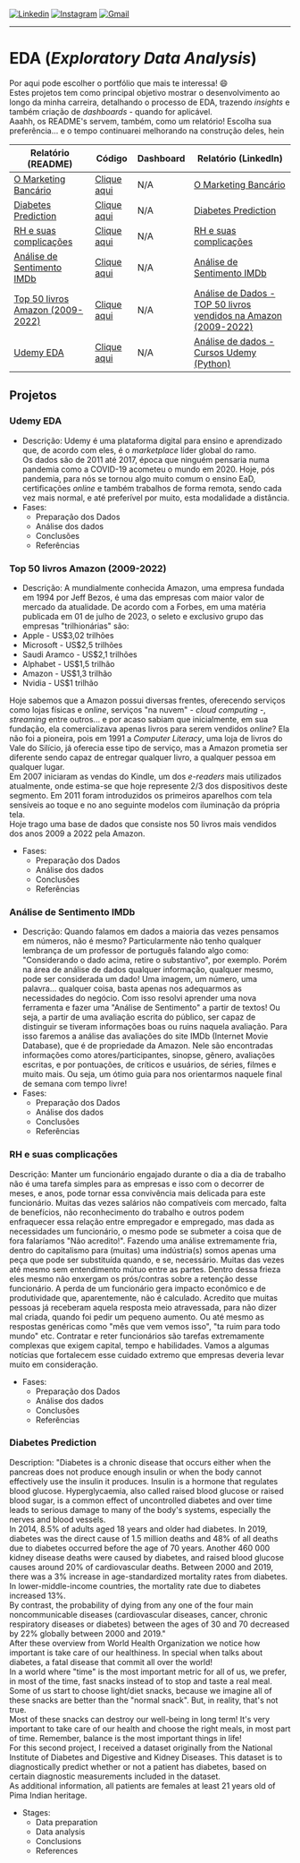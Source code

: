 [![Linkedin](https://img.shields.io/badge/LinkedIn-0077B5?style=for-the-badge&logo=linkedin&logoColor=white)](https://www.linkedin.com/in/jean-torre-44a27914b/)
[![Instagram](https://img.shields.io/badge/Instagram-E4405F?style=for-the-badge&logo=instagram&logoColor=white)](https://www.instagram.com/torrej/)
[![Gmail](https://img.shields.io/badge/Gmail-D14836?style=for-the-badge&logo=gmail&logoColor=white)](mailto:jean.torre21@gmail.com)

---

# EDA (*Exploratory Data Analysis*)
Por aqui pode escolher o portfólio que mais te interessa! 😄  
Estes projetos tem como principal objetivo mostrar o desenvolvimento ao longo da minha carreira, detalhando o processo de EDA, trazendo *insights* e também criação de *dashboards* - quando for aplicável.  
Aaahh, os README's servem, também, como um relatório! Escolha sua preferência... e o tempo continuarei melhorando na construção deles, hein


Relatório (README)|Código|Dashboard|Relatório (LinkedIn)
-|-|-|-
[O Marketing Bancário](https://github.com/jeantorre/EDA/blob/main/Documents/README_mkt_eda.md)|[Clique aqui](https://github.com/jeantorre/EDA/blob/main/marketing_eda.ipynb)|N/A|[O Marketing Bancário](https://www.linkedin.com/pulse/an%C3%A1lise-de-dados-o-marketing-banc%C3%A1rio-jean-torre/)  
[Diabetes Prediction](https://github.com/jeantorre/EDA/blob/main/Documents/README_diabetes_eda.md)|[Clique aqui](https://github.com/jeantorre/EDA/blob/main/diabets_project.ipynb)|N/A|[Diabetes Prediction](https://www.linkedin.com/feed/update/urn:li:activity:7111330616188502016/)
[RH e suas complicações](https://github.com/jeantorre/EDA/blob/main/Documents/README_rh_eda.md)|[Clique aqui](https://github.com/jeantorre/EDA/blob/main/rh_eda.ipynb)|N/A|[RH e suas complicações](https://www.linkedin.com/pulse/an%C3%A1lise-de-dados-rh-e-suas-complica%C3%A7%C3%B5es-jean-torre/)
[Análise de Sentimento IMDb](https://github.com/jeantorre/EDA/blob/main/Documents/README_IMDB_eda.md)|[Clique aqui](https://github.com/jeantorre/EDA/blob/main/IMDB_eda.ipynb)|N/A|[Análise de Sentimento IMDb](https://www.linkedin.com/pulse/an%25C3%25A1lise-de-dados-sentimento-imdb-python-jean-torre/?published=t)
[Top 50 livros Amazon (2009-2022)](https://github.com/jeantorre/EDA/blob/main/Documents/README_amazon_books_eda.md)|[Clique aqui](https://github.com/jeantorre/EDA/blob/main/amazon_books_eda.ipynb)|N/A|[Análise de Dados - TOP 50 livros vendidos na Amazon (2009-2022)](https://www.linkedin.com/pulse/an%C3%A1lise-de-dados-top-50-livros-vendidos-na-amazon-2009-2022-torre/)
[Udemy EDA](https://github.com/jeantorre/EDA/blob/main/Documents/README_udemy_eda.md)|[Clique aqui](https://github.com/jeantorre/EDA/blob/main/udemy_courses_eda.ipynb)|N/A|[Análise de dados - Cursos Udemy (Python)](https://www.linkedin.com/pulse/an%C3%A1lise-de-dados-cursos-udemy-python-jean-torre/)



## Projetos
### Udemy EDA
* Descrição: Udemy é uma plataforma digital para ensino e aprendizado que, de acordo com eles, é o *marketplace* líder global do ramo.  
Os dados são de 2011 até 2017, época que ninguém pensaria numa pandemia como a COVID-19 acometeu o mundo em 2020. Hoje, pós pandemia, para nós se tornou algo muito comum o ensino EaD, certificações *online* e também trabalhos de forma remota, sendo cada vez mais normal, e até preferível por muito, esta modalidade a distância.
* Fases:
	- Preparação dos Dados
	- Análise dos dados
	- Conclusões
	- Referências
	
### Top 50 livros Amazon (2009-2022)
* Descrição: A mundialmente conhecida Amazon, uma empresa fundada em 1994 por Jeff Bezos, é uma das empresas com maior valor de mercado da atualidade. De acordo com a Forbes, em uma matéria publicada em 01 de julho de 2023, o seleto e exclusivo grupo das empresas "trilhionárias" são:
* Apple - US$3,02 trilhões
* Microsoft - US$2,5 trilhões
* Saudi Aramco - US$2,1 trilhões
* Alphabet - US$1,5 trilhão
* Amazon - US$1,3 trilhão
* Nvidia - US$1 trilhão

Hoje sabemos que a Amazon possui diversas frentes, oferecendo serviços como lojas físicas e *online*, serviços "na nuvem" - *cloud computing* -, *streaming* entre outros... e por acaso sabiam que inicialmente, em sua fundação, ela comercializava apenas livros para serem vendidos *online*? Ela não foi a pioneira, pois em 1991 a *Computer Literacy*, uma loja de livros do Vale do Silício, já oferecia esse tipo de serviço, mas a Amazon prometia ser diferente sendo capaz de entregar qualquer livro, a qualquer pessoa em qualquer lugar.  
Em 2007 iniciaram as vendas do Kindle, um dos *e-readers* mais utilizados atualmente, onde estima-se que hoje represente 2/3 dos dispositivos deste segmento. Em 2011 foram introduzidos os primeiros aparelhos com tela sensíveis ao toque e no ano seguinte modelos com iluminação da própria tela.  
Hoje trago uma base de dados que consiste nos 50 livros mais vendidos dos anos 2009 a 2022 pela Amazon.
* Fases:
	- Preparação dos Dados
	- Análise dos dados
	- Conclusões
	- Referências

### Análise de Sentimento IMDb
* Descrição: Quando falamos em dados a maioria das vezes pensamos em números, não é mesmo? Particularmente não tenho qualquer lembrança de um professor de português falando algo como: "Considerando o dado acima, retire o substantivo", por exemplo.
Porém na área de análise de dados qualquer informação, qualquer mesmo, pode ser considerada um dado! Uma imagem, um número, uma palavra... qualquer coisa, basta apenas nos adequarmos as necessidades do negócio.
Com isso resolvi aprender uma nova ferramenta e fazer uma "Análise de Sentimento" a partir de textos! Ou seja, a partir de uma avaliação escrita do público, ser capaz de distinguir se tiveram informações boas ou ruins naquela avaliação.
Para isso faremos a análise das avaliações do site IMDb (Internet Movie Database), que é de propriedade da Amazon. Nele são encontradas informações como atores/participantes, sinopse, gênero, avaliações escritas, e por pontuações, de críticos e usuários, de séries, filmes e muito mais. Ou seja, um ótimo guia para nos orientarmos naquele final de semana com tempo livre!
* Fases:
	- Preparação dos Dados
	- Análise dos dados
	- Conclusões
	- Referências

### RH e suas complicações
Descrição: Manter um funcionário engajado durante o dia a dia de trabalho não é uma tarefa simples para as empresas e isso com o decorrer de meses, e anos, pode tornar essa convivência mais delicada para este funcionário. Muitas das vezes salários não compatíveis com mercado, falta de benefícios, não reconhecimento do trabalho e outros podem enfraquecer essa relação entre empregador e empregado, mas dada as necessidades um funcionário, o mesmo pode se submeter a coisa que de fora falaríamos "Não acredito!".
Fazendo uma análise extremamente fria, dentro do capitalismo para (muitas) uma indústria(s) somos apenas uma peça que pode ser substituída quando, e se, necessário. Muitas das vezes até mesmo sem entendimento mútuo entre as partes.
Dentro dessa frieza eles mesmo não enxergam os prós/contras sobre a retenção desse funcionário. A perda de um funcionário gera impacto econômico e de produtividade que, aparentemente, não é calculado. Acredito que muitas pessoas já receberam aquela resposta meio atravessada, para não dizer mal criada, quando foi pedir um pequeno aumento. Ou até mesmo as respostas genéricas como "mês que vem vemos isso", "ta ruim para todo mundo" etc.
Contratar e reter funcionários são tarefas extremamente complexas que exigem capital, tempo e habilidades. Vamos a algumas notícias que fortalecem esse cuidado extremo que empresas deveria levar muito em consideração.
* Fases:
	- Preparação dos Dados
	- Análise dos dados
	- Conclusões
	- Referências

### Diabetes Prediction
Description: "Diabetes is a chronic disease that occurs either when the pancreas does not produce enough insulin or when the body cannot effectively use the insulin it produces. Insulin is a hormone that regulates blood glucose. Hyperglycaemia, also called raised blood glucose or raised blood sugar, is a common effect of uncontrolled diabetes and over time leads to serious damage to many of the body's systems, especially the nerves and blood vessels.  
In 2014, 8.5% of adults aged 18 years and older had diabetes. In 2019, diabetes was the direct cause of 1.5 million deaths and 48% of all deaths due to diabetes occurred before the age of 70 years. Another 460 000 kidney disease deaths were caused by diabetes, and raised blood glucose causes around 20% of cardiovascular deaths.
Between 2000 and 2019, there was a 3% increase in age-standardized mortality rates from diabetes. In lower-middle-income countries, the mortality rate due to diabetes increased 13%.  
By contrast, the probability of dying from any one of the four main noncommunicable diseases (cardiovascular diseases, cancer, chronic respiratory diseases or diabetes) between the ages of 30 and 70 decreased by 22% globally between 2000 and 2019."  
After these overview from World Health Organization we notice how important is take care of our healthiness. In special when talks about diabetes, a fatal disease that commit all over the world!  
In a world where "time" is the most important metric for all of us, we prefer, in most of the time, fast snacks instead of to stop and taste a real meal. Some of us start to choose light/diet snacks, because we imagine all of these snacks are better than the "normal snack". But, in reality, that's not true.  
Most of these snacks can destroy our well-being in long term! It's very important to take care of our health and choose the right meals, in most part of time.
Remember, balance is the most important things in life!  
For this second project, I received a dataset originally from the National Institute of Diabetes and Digestive and Kidney Diseases. This dataset is to diagnostically predict whether or not a patient has diabetes, based on certain diagnostic measurements included in the dataset.  
As additional information, all patients are females at least 21 years old of Pima Indian heritage.  
* Stages:
  	- Data preparation
  	- Data analysis
  	- Conclusions
  	- References

